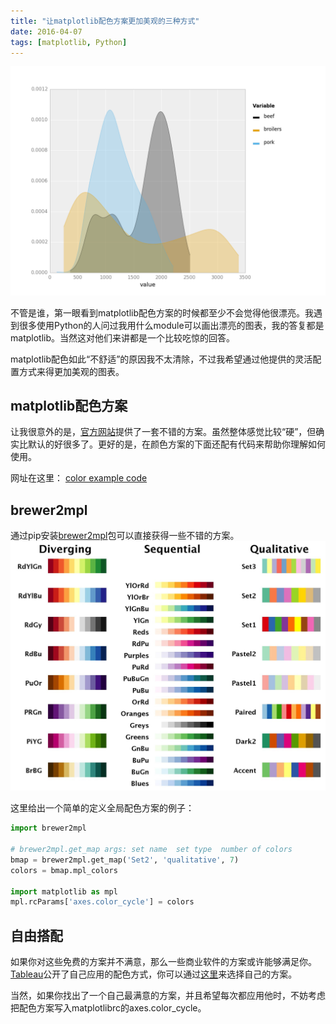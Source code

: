 ```yaml
---
title: "让matplotlib配色方案更加美观的三种方式"
date: 2016-04-07
tags: [matplotlib, Python]
---
```


![cover](https://raw.githubusercontent.com/KenMercusLai/kenmercuslai.github.io/pics/uPic/cover.jpg)

不管是谁，第一眼看到matplotlib配色方案的时候都至少不会觉得他很漂亮。我遇到很多使用Python的人问过我用什么module可以画出漂亮的图表，我的答复都是matplotlib。当然这对他们来讲都是一个比较吃惊的回答。

matplotlib配色如此“不舒适”的原因我不太清除，不过我希望通过他提供的灵活配置方式来得更加美观的图表。

## matplotlib配色方案

让我很意外的是，[官方网站](http://matplotlib.org)提供了一套不错的方案。虽然整体感觉比较“硬”，但确实比默认的好很多了。更好的是，在颜色方案的下面还配有代码来帮助你理解如何使用。

网址在这里： [color example code](http://matplotlib.org/examples/color/colormaps_reference.html)


## brewer2mpl

通过pip安装[brewer2mpl](https://pypi.python.org/pypi/brewer2mpl/1.4)包可以直接获得一些不错的方案。
![cbrewer_previe](https://raw.githubusercontent.com/KenMercusLai/kenmercuslai.github.io/pics/uPic/cbrewer_preview.jpeg)

这里给出一个简单的定义全局配色方案的例子：

```python
import brewer2mpl

# brewer2mpl.get_map args: set name  set type  number of colors
bmap = brewer2mpl.get_map('Set2', 'qualitative', 7)
colors = bmap.mpl_colors

import matplotlib as mpl
mpl.rcParams['axes.color_cycle'] = colors
```

## 自由搭配

如果你对这些免费的方案并不满意，那么一些商业软件的方案或许能够满足你。[Tableau](http://www.tableausoftware.com)公开了自己应用的配色方式，你可以通过[这里](http://tableaufriction.blogspot.ro/2012/11/finally-you-can-use-tableau-data-colors.html)来选择自己的方案。

当然，如果你找出了一个自己最满意的方案，并且希望每次都应用他时，不妨考虑把配色方案写入matplotlibrc的axes.color_cycle。
